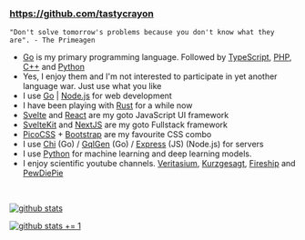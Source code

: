 ### https://github.com/tastycrayon
`"Don't solve tomorrow's problems because you don't know what they are". - The Primeagen`

- [Go](https://go.dev) is my primary programming language. Followed by [TypeScript](https://typescriptlang.org/), [PHP](https://www.php.net/), [C++](https://isocpp.org/) and [Python](https://python.org/)
- Yes, I enjoy them and I'm not interested to participate in yet another language war. Just use what you like
- I use [Go](https://go.dev) | [Node.js](https://nodejs.org/) for web development
- I have been playing with [Rust](https://www.php.net/) for a while now
- [Svelte](https://svelte.dev/) and [React](https://reactjs.org/) are my goto JavaScript UI framework
- [SvelteKit](https://kit.svelte.dev/) and [NextJS](https://nextjs.org) are my goto Fullstack framework
- [PicoCSS](https://picocss.com) + [Bootstrap](https://getbootstrap.com) are my favourite CSS combo
- I use [Chi](https://go-chi.io/) (Go) / [GqlGen](https://gqlgen.com/) (Go) / [Express](https://expressjs.com) (JS) (Node.js) for servers
- I use [Python]() for machine learning and deep learning models.
- I enjoy scientific youtube channels. [Veritasium](https://www.youtube.com/@veritasium), [Kurzgesagt](https://www.youtube.com/@kurzgesagt), [Fireship](https://www.youtube.com/@Fireship) and [PewDiePie](https://www.youtube.com/@PewDiePie)

<br>

[![github stats](https://github-readme-stats.vercel.app/api?username=tastycrayon&show_icons=true&theme=dark)](https://github.com/tastycrayon)

[![github stats += 1](https://github-readme-stats.vercel.app/api/top-langs/?username=tastycrayon&layout=compact&show_icons=true&theme=dark&langs_count=10&hide=jupyter%20notebook,lex)](https://github.com/tastycrayon)
